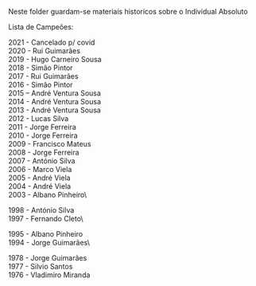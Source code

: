 Neste folder guardam-se materiais historicos sobre o Individual Absoluto

Lista de Campeões:

2021 - Cancelado p/ covid\
2020 - Rui Guimarães\
2019 - Hugo Carneiro Sousa\
2018 - Simão Pintor\
​2017 - Rui Guimarães\
2016 - Simão Pintor\
2015 – André Ventura Sousa\
2014 - André Ventura Sousa\
2013 - André Ventura Sousa\
2012 - Lucas Silva\
2011 - Jorge Ferreira\
2010 - Jorge Ferreira\
2009 - Francisco Mateus\
2008 - Jorge Ferreira\
2007 - António Silva\
2006 - Marco Viela\
2005 - André Viela\
2004 - André Viela\
2003 - Albano Pinheiro\

1998 - António Silva\
1997 - Fernando Cleto\

1995 - Albano Pinheiro\
1994  - Jorge Guimarães\

1978 - Jorge Guimarães\
1977 - Silvio Santos\
1976 - Vladimiro Miranda
